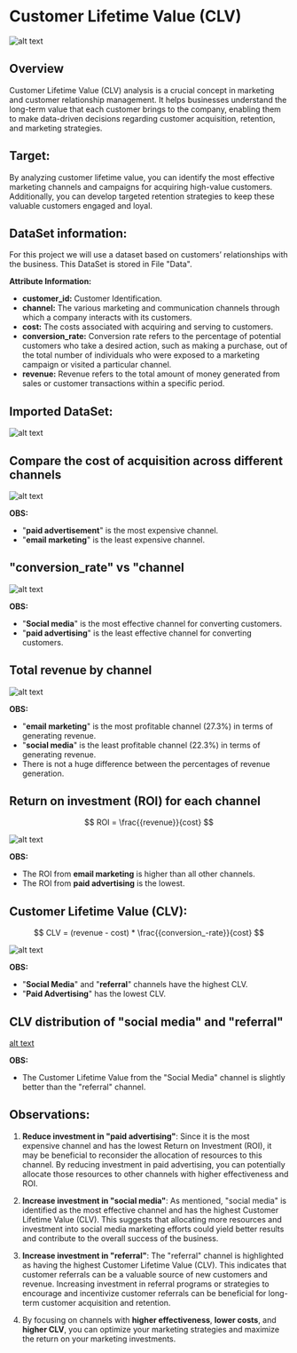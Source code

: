 # **Customer Lifetime Value (CLV)**

![alt text](https://github.com/Cristhian-Ninanya/customer_lifetime_value/blob/main/Images/CLV_image.jpg?raw=true)

## **Overview**

Customer Lifetime Value (CLV) analysis is a crucial concept in marketing and customer relationship management. It helps businesses understand the long-term value that each customer brings to the company, enabling them to make data-driven decisions regarding customer acquisition, retention, and marketing strategies.

## **Target:**
By analyzing customer lifetime value, you can identify the most effective marketing channels and campaigns for acquiring high-value customers. Additionally, you can develop targeted retention strategies to keep these valuable customers engaged and loyal.

## **DataSet information:**

For this project we will use a dataset based on customers’ relationships with the business. This DataSet is stored in File "Data".

**Attribute Information:**

* **customer_id:** Customer Identification.
* **channel:** The various marketing and communication channels through which a company interacts with its customers.
* **cost:** The costs associated with acquiring and serving to customers.
* **conversion_rate:** Conversion rate refers to the percentage of potential customers who take a desired action, such as making a purchase, out of the total number of individuals who were exposed to a marketing campaign or visited a particular channel.
* **revenue:** Revenue refers to the total amount of money generated from sales or customer transactions within a specific period.

## Imported DataSet:

![alt text](https://github.com/Cristhian-Ninanya/customer_lifetime_value/blob/main/Images/dataframe.png?raw=true)

## Compare the cost of acquisition across different channels

![alt text](https://github.com/Cristhian-Ninanya/customer_lifetime_value/blob/main/Images/cust_acq_cost_channel.png?raw=true)

**OBS:**
* "**paid advertisement**" is the most expensive channel.
* "**email marketing**" is the least expensive channel.

## "conversion_rate" vs "channel

![alt text](https://github.com/Cristhian-Ninanya/customer_lifetime_value/blob/main/Images/conversion_rate_chann.png?raw=true)

**OBS:**
* "**Social media**" is the most effective channel for converting customers.
* "**paid advertising**" is the least effective channel for converting customers.

## Total revenue by channel

![alt text](https://github.com/Cristhian-Ninanya/customer_lifetime_value/blob/main/Images/total_revenue_chann.png?raw=true)

**OBS:**
* "**email marketing**" is the most profitable channel (27.3%) in terms of generating revenue.
* "**social media**" is the least profitable channel (22.3%) in terms of generating revenue.
* There is not a huge difference between the percentages of revenue generation.

## Return on investment (ROI) for each channel

$$ 
ROI = \frac{{revenue}}{cost} 
$$

![alt text](https://github.com/Cristhian-Ninanya/customer_lifetime_value/blob/main/Images/roi_chann.png?raw=true)

**OBS:**
* The ROI from **email marketing** is higher than all other channels.
* The ROI from **paid advertising** is the lowest.

## Customer Lifetime Value (CLV):

$$ 
CLV = (revenue - cost) * \frac{{conversion_-rate}}{cost} 
$$

![alt text](https://github.com/Cristhian-Ninanya/customer_lifetime_value/blob/main/Images/clv_channel.png?raw=true)

**OBS:**
* "**Social Media**" and "**referral**" channels have the highest CLV.
* "**Paid Advertising**" has the lowest CLV.

## CLV distribution of "social media" and "referral"

[alt text](https://github.com/Cristhian-Ninanya/customer_lifetime_value/blob/main/Images/clv_distr_chann.png?raw=true)

**OBS:**
* The Customer Lifetime Value from the "Social Media" channel is slightly better than the "referral" channel.

## **Observations:**

1. **Reduce investment in "paid advertising"**: Since it is the most expensive channel and has the lowest Return on Investment (ROI), it may be beneficial to reconsider the allocation of resources to this channel. By reducing investment in paid advertising, you can potentially allocate those resources to other channels with higher effectiveness and ROI.

2. **Increase investment in "social media"**: As mentioned, "social media" is identified as the most effective channel and has the highest Customer Lifetime Value (CLV). This suggests that allocating more resources and investment into social media marketing efforts could yield better results and contribute to the overall success of the business.

3. **Increase investment in "referral"**: The "referral" channel is highlighted as having the highest Customer Lifetime Value (CLV). This indicates that customer referrals can be a valuable source of new customers and revenue. Increasing investment in referral programs or strategies to encourage and incentivize customer referrals can be beneficial for long-term customer acquisition and retention.

4. By focusing on channels with **higher effectiveness**, **lower costs**, and **higher CLV**, you can optimize your marketing strategies and maximize the return on your marketing investments.
